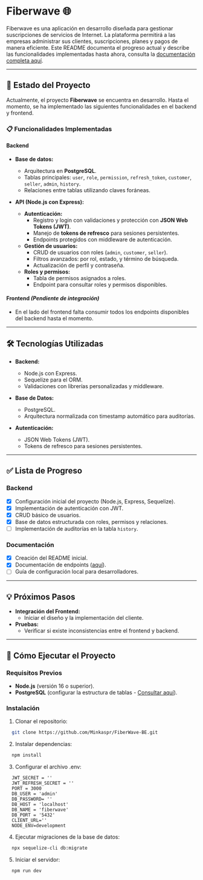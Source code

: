 # Fiberwave 🌐

Fiberwave es una aplicación en desarrollo diseñada para gestionar suscripciones de servicios de Internet. La plataforma permitirá a las empresas administrar sus clientes, suscripciones, planes y pagos de manera eficiente. Este README documenta el progreso actual y describe las funcionalidades implementadas hasta ahora, consulta la [documentación completa aquí](https://spiral-math-ce8.notion.site/FiberWave-11a5180ecce9809ab7b0c1f4b99123b8?pvs=73).

---

## 🚀 Estado del Proyecto

Actualmente, el proyecto **Fiberwave** se encuentra en desarrollo. Hasta el momento, se ha implementado las siguientes funcionalidades en el backend y frontend.

### 📋 Funcionalidades Implementadas

#### Backend
- **Base de datos:**
  - Arquitectura en **PostgreSQL**.
  - Tablas principales: `user`, `role`, `permission`, `refresh_token`, `customer`, `seller`, `admin`, `history`.
  - Relaciones entre tablas utilizando claves foráneas.

- **API (Node.js con Express):**
  - **Autenticación:**
    - Registro y login con validaciones y protección con **JSON Web Tokens (JWT)**.
    - Manejo de **tokens de refresco** para sesiones persistentes.
    - Endpoints protegidos con middleware de autenticación.
  - **Gestión de usuarios:**
    - CRUD de usuarios con roles (`admin`, `customer`, `seller`).
    - Filtros avanzados: por rol, estado, y término de búsqueda.
    - Actualización de perfil y contraseña.
  - **Roles y permisos:**
    - Tabla de permisos asignados a roles.
    - Endpoint para consultar roles y permisos disponibles.

#### Frontend *(Pendiente de integración)*
- En el lado del frontend falta consumir todos los endpoints disponibles del backend hasta el momento.

---

## 🛠️ Tecnologías Utilizadas

- **Backend:**
  - Node.js con Express.
  - Sequelize para el ORM.
  - Validaciones con librerías personalizadas y middleware.

- **Base de Datos:**
  - PostgreSQL.
  - Arquitectura normalizada con timestamp automático para auditorías.

- **Autenticación:**
  - JSON Web Tokens (JWT).
  - Tokens de refresco para sesiones persistentes.

---

## ✅ Lista de Progreso

### Backend
- [x] Configuración inicial del proyecto (Node.js, Express, Sequelize).
- [x] Implementación de autenticación con JWT.
- [x] CRUD básico de usuarios.
- [x] Base de datos estructurada con roles, permisos y relaciones.
- [ ] Implementación de auditorías en la tabla `history`.

### Documentación
- [x] Creación del README inicial.
- [x] Documentación de endpoints ([aquí](https://spiral-math-ce8.notion.site/FiberWave-11a5180ecce9809ab7b0c1f4b99123b8?pvs=73)).
- [ ] Guía de configuración local para desarrolladores.

---

## 💡 Próximos Pasos

- **Integración del Frontend:**
  - Iniciar el diseño y la implementación del cliente.
- **Pruebas:**
  - Verificar si existe inconsistencias entre el frontend y backend.

---

## 📝 Cómo Ejecutar el Proyecto

### Requisitos Previos
- **Node.js** (versión 16 o superior).
- **PostgreSQL** (configurar la estructura de tablas - [Consultar aquí](https://spiral-math-ce8.notion.site/FiberWave-11a5180ecce9809ab7b0c1f4b99123b8?pvs=73)).

### Instalación
1. Clonar el repositorio:
  ```bash
    git clone https://github.com/Minkaspr/FiberWave-BE.git
  ```
2. Instalar dependencias:
  ```bash
    npm install
  ```

3. Configurar el archivo .env:
  ```dotenv
    JWT_SECRET = ''
    JWT_REFRESH_SECRET = ''
    PORT = 3000
    DB_USER = 'admin'
    DB_PASSWORD= ''
    DB_HOST = 'localhost'
    DB_NAME = 'fiberwave'
    DB_PORT = '5432'
    CLIENT_URL=''
    NODE_ENV=development
  ```

4. Ejecutar migraciones de la base de datos:
```bash
  npx sequelize-cli db:migrate
```

5. Iniciar el servidor:
```bash
  npm run dev
```
